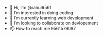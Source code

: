 - 👋 Hi, I’m @rahul9561
- 👀 I’m interested in doing coding
- 🌱 I’m currently learning web development
- 💞️ I’m looking to collaborate on devlopement
- 📫 How to reach me 9561579087

<!---
rahul9561/rahul9561 is a ✨ special ✨ repository because its `README.md` (this file) appears on your GitHub profile.
You can click the Preview link to take a look at your changes.
--->
